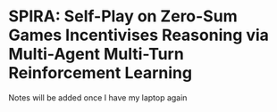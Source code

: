 # SPIRA: Self-Play on Zero-Sum Games Incentivises Reasoning via Multi-Agent Multi-Turn Reinforcement Learning

Notes will be added once I have my laptop again